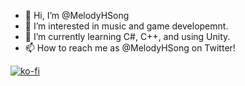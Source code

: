 - 👋 Hi, I’m @MelodyHSong
- 👀 I’m interested in music and game developemnt.
- 🌱 I’m currently learning C#, C++, and using Unity.
- 📫 How to reach me as @MelodyHSong on Twitter!

[![ko-fi](https://ko-fi.com/img/githubbutton_sm.svg)](https://ko-fi.com/N4N237XNM)

<!---
MelodyHSong/MelodyHSong is a ✨ special ✨ repository because its `README.md` (this file) appears on your GitHub profile.
You can click the Preview link to take a look at your changes.
--->
